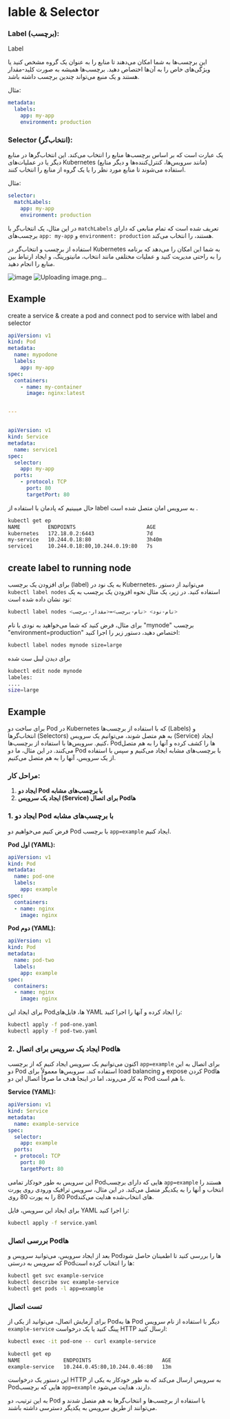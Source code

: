 # lable & Selector

### Label (برچسب):

Label 

این برچسب‌ها به شما امکان می‌دهند تا منابع را به عنوان یک گروه مشخص کنید یا ویژگی‌های خاص را به آن‌ها اختصاص دهید. برچسب‌ها همیشه به صورت کلید-مقدار هستند و یک منبع می‌تواند چندین برچسب داشته باشد.

مثال:

```yaml
metadata:
  labels:
    app: my-app
    environment: production
```

### Selector (انتخاب‌گر):

یک عبارت است که بر اساس برچسب‌ها منابع را انتخاب می‌کند. این انتخاب‌گرها در منابع دیگر یا در عملیات‌های Kubernetes (مانند سرویس‌ها، کنترل‌کننده‌ها و دیگر منابع) استفاده می‌شوند تا منابع مورد نظر را یا یک گروه از منابع را انتخاب کنند.

مثال:

```yaml
selector:
  matchLabels:
    app: my-app
    environment: production
```

در این مثال، یک انتخاب‌گر با `matchLabels` تعریف شده است که تمام منابعی که دارای برچسب‌های `app: my-app` و `environment: production` هستند، را انتخاب می‌کند.

استفاده از برچسب و انتخاب‌گر در Kubernetes به شما این امکان را می‌دهد که برنامه را به راحتی مدیریت کنید و عملیات مختلفی مانند انتخاب، مانیتورینگ، و ایجاد ارتباط بین منابع را انجام دهید.

![image](https://github.com/milad6745/Kubernetes/assets/113288076/95a0a4b0-3b81-4b2d-866f-51f188ab2d64)
![Uploading image.png…]()


## Example
create a service & create a pod and connect pod to service with label and selector
```yaml
apiVersion: v1
kind: Pod
metadata:
  name: mypodone
  labels:
    app: my-app
spec:
  containers:
    - name: my-container
      image: nginx:latest


---


apiVersion: v1
kind: Service
metadata:
  name: service1
spec:
  selector:
    app: my-app
  ports:
    - protocol: TCP
      port: 80
      targetPort: 80

```
حال میبینیم که پادمان با استفاده از label به سرویس امان متصل شده است .
```bash
kubectl get ep
NAME         ENDPOINTS                       AGE
kubernetes   172.18.0.2:6443                 7d
my-service   10.244.0.18:80                  3h40m
service1     10.244.0.18:80,10.244.0.19:80   7s
```
## create label to running node

برای افزودن یک برچسب (label) به یک نود در Kubernetes، می‌توانید از دستور `kubectl label nodes` استفاده کنید. در زیر، یک مثال نحوه افزودن یک برچسب به یک نود نشان داده شده است:

```bash
kubectl label nodes <نام-نود> <نام-برچسب>=<مقدار-برچسب>
```

برای مثال، فرض کنید که شما می‌خواهید به نودی با نام "mynode" برچسب "environment=production" اختصاص دهید، دستور زیر را اجرا کنید:

```bash
kubectl label nodes mynode size=large
```
برای دیدن لیبل ست شده
```bash
kubectl edit node mynode
labeles:
....
size=large
```

## Example

برای ساخت دو Pod در Kubernetes که با استفاده از برچسب‌ها (Labels) و انتخاب‌گرها (Selectors) به هم متصل شوند، می‌توانیم یک سرویس (Service) ایجاد کنیم. سرویس‌ها با استفاده از برچسب‌ها، Podها را کشف کرده و آنها را به هم متصل می‌کنند. در این مثال، ما دو Pod با برچسب‌های مشابه ایجاد می‌کنیم و سپس با استفاده از یک سرویس، آنها را به هم متصل می‌کنیم.

### مراحل کار:

1. **ایجاد دو Pod با برچسب‌های مشابه**
2. **ایجاد یک سرویس (Service) برای اتصال Podها**

### 1. ایجاد دو Pod با برچسب‌های مشابه

فرض کنیم می‌خواهیم دو Pod با برچسب `app=example` ایجاد کنیم.

**Pod اول (YAML):**

```yaml
apiVersion: v1
kind: Pod
metadata:
  name: pod-one
  labels:
    app: example
spec:
  containers:
  - name: nginx
    image: nginx
```

**Pod دوم (YAML):**

```yaml
apiVersion: v1
kind: Pod
metadata:
  name: pod-two
  labels:
    app: example
spec:
  containers:
  - name: nginx
    image: nginx
```

برای ایجاد این Podها، فایل‌های YAML را ایجاد کرده و آنها را اجرا کنید:

```bash
kubectl apply -f pod-one.yaml
kubectl apply -f pod-two.yaml
```

### 2. ایجاد یک سرویس برای اتصال Podها

اکنون می‌توانیم یک سرویس ایجاد کنیم که از برچسب `app=example` برای اتصال به این دو Pod استفاده کند. سرویس‌ها معمولاً برای load balancing و expose کردن Podها به کار می‌روند، اما در اینجا هدف ما صرفاً اتصال این دو Pod با هم است.

**Service (YAML):**

```yaml
apiVersion: v1
kind: Service
metadata:
  name: example-service
spec:
  selector:
    app: example
  ports:
  - protocol: TCP
    port: 80
    targetPort: 80
```

این سرویس به طور خودکار تمامی Podهایی که دارای برچسب `app=example` هستند را انتخاب و آنها را به یکدیگر متصل می‌کند. در این مثال، سرویس ترافیک ورودی روی پورت 80 را به پورت 80 روی Podهای انتخاب‌شده هدایت می‌کند.

برای ایجاد این سرویس، فایل YAML را اجرا کنید:

```bash
kubectl apply -f service.yaml
```

### بررسی اتصال Podها

بعد از ایجاد سرویس، می‌توانید سرویس و Podها را بررسی کنید تا اطمینان حاصل شود که سرویس به درستی Podها را انتخاب کرده است:

```bash
kubectl get svc example-service
kubectl describe svc example-service
kubectl get pods -l app=example
```

### تست اتصال

برای آزمایش اتصال، می‌توانید از یکی از Podها به Pod دیگر با استفاده از نام سرویس `example-service` پینگ کنید یا یک درخواست HTTP ارسال کنید:

```bash
kubectl exec -it pod-one -- curl example-service
```
```bash
kubectl get ep
NAME              ENDPOINTS                       AGE
example-service   10.244.0.45:80,10.244.0.46:80   13m
```


این دستور یک درخواست HTTP به سرویس ارسال می‌کند که به طور خودکار به یکی از Podهایی که برچسب `app=example` دارند، هدایت می‌شود.

به این ترتیب، دو Pod با استفاده از برچسب‌ها و انتخاب‌گرها به هم متصل شدند و می‌توانند از طریق سرویس به یکدیگر دسترسی داشته باشند.
